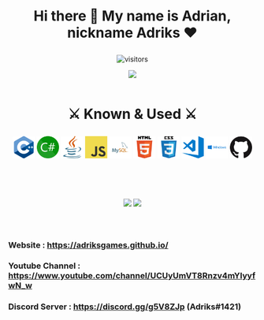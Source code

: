 # <p align="center">Hi there 👋 My name is Adrian, nickname Adriks ❤️</p>

<p align="center">
  <img src="https://komarev.com/ghpvc/?username=AdriksOwy" alt="visitors" />
</p>

<p align="center">
    <img src="https://github-profile-trophy.vercel.app/?username=AdriksOwy&theme=onedark">
</p>

<pre></pre>

# <p align="center">⚔️ Known & Used ⚔️</p>

<div align="center">
<a title="C++">
    <img width="45" src="https://raw.githubusercontent.com/github/explore/80688e429a7d4ef2fca1e82350fe8e3517d3494d/topics/cpp/cpp.png">
</a>
    
<a title="C#">
    <img width="45" src="https://raw.githubusercontent.com/github/explore/master/topics/csharp/csharp.png">
</a>

<a title="Java">
    <img width="45" src="https://raw.githubusercontent.com/github/explore/master/topics/java/java.png">
</a>

<a title="Javascript">
    <img width="45" src="https://raw.githubusercontent.com/github/explore/master/topics/javascript/javascript.png">
</a>

<a title="MYSQL">
    <img width="45" src="https://raw.githubusercontent.com/github/explore/master/topics/mysql/mysql.png">
</a>

<a title="HTML">
    <img width="45" src="https://raw.githubusercontent.com/github/explore/master/topics/html/html.png">
</a>

<a title="CSS">
    <img width="45" src="https://raw.githubusercontent.com/github/explore/master/topics/css/css.png">
</a>

<a title="VisualStudio-Code">
    <img width="45" src="https://raw.githubusercontent.com/github/explore/master/topics/visual-studio-code/visual-studio-code.png">
  </a>

<a title="windows">
    <img width="45" src="https://raw.githubusercontent.com/github/explore/master/topics/windows/windows.png">
</a>

<a title="github">
    <img width="45" src="https://raw.githubusercontent.com/github/explore/master/topics/github/github.png">
</a>
</div><br>

<pre></pre><br>

<p align="center">
  <img align="center" src="https://github-readme-stats.vercel.app/api?username=AdriksOwy&count_private=true&show_icons=true&theme=tokyonight" />
  <img align="center" src="https://github-readme-stats.vercel.app/api/top-langs/?username=AdriksOwy&layout=compact&theme=tokyonight" />
</p><br>

<pre></pre>

### Website : https://adriksgames.github.io/ <br>
### Youtube Channel : https://www.youtube.com/channel/UCUyUmVT8Rnzv4mYIyyfwN_w <br>
### Discord Server : https://discord.gg/g5V8ZJp (Adriks#1421) <br>

<pre></pre>
